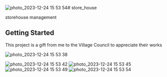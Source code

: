 ![photo_2023-12-24 15 53 54](https://github.com/ahmadJihad2002/store_house/assets/75125501/2bdedd86-3c70-4717-94b5-f76b4f342f8a)# store_house

storehouse management  
## Getting Started

This project is a gift from me to the Village Council to appreciate their works 

 


![photo_2023-12-24 15 53 38](https://github.com/ahmadJihad2002/store_house/assets/75125501/1a8289a8-e856-446e-8674-ba7e34963b70)
 
![photo_2023-12-24 15 53 42](https://github.com/ahmadJihad2002/store_house/assets/75125501/485265b7-72b7-475f-b180-6db3c34f319f)
![photo_2023-12-24 15 53 45](https://github.com/ahmadJihad2002/store_house/assets/75125501/695c959e-d59e-4735-822a-bc17c1b110ba)
![photo_2023-12-24 15 53 49](https://github.com/ahmadJihad2002/store_house/assets/75125501/1649fb8f-323b-4c06-afb6-0bcaa2830b40)
![photo_2023-12-24 15 53 54](https://github.com/ahmadJihad2002/store_house/assets/75125501/ca5b343f-1c7b-4501-877c-59ca580accb7)

